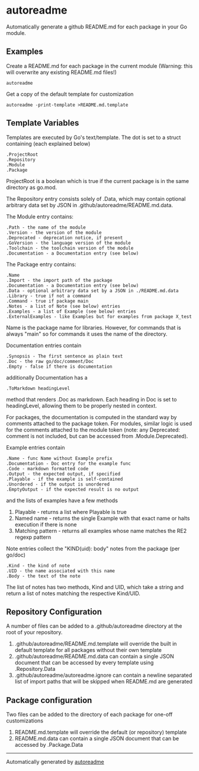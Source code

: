# autoreadme

Automatically generate a github README.md for each package in your Go module.

## Examples

Create a README.md for each package in the current module (Warning: this will overwrite any existing README.md files!)

	autoreadme

Get a copy of the default template for customization

	autoreadme -print-template >README.md.template

## Template Variables

Templates are executed by Go's text/template. The dot is set to a struct containing (each explained below)

	.ProjectRoot
	.Repository
	.Module
	.Package

ProjectRoot is a boolean which is true if the current package is in the same directory as go.mod.

The Repository entry consists solely of .Data, which may contain optional arbitrary data set by JSON in .github/autoreadme/README.md.data.

The Module entry contains:

	.Path - the name of the module
	.Version - the version of the module
	.Deprecated - deprecation notice, if present
	.GoVersion - the language version of the module
	.Toolchain - the toolchain version of the module
	.Documentation - a Documentation entry (see below)

The Package entry contains:

	.Name
	.Import - the import path of the package
	.Documentation - a Documentation entry (see below)
	.Data - optional arbitrary data set by a JSON in ./README.md.data
	.Library - true if not a command
	.Command - true if package main
	.Notes - a list of Note (see below) entries
	.Examples - a list of Example (see below) entries
	.ExternalExamples - like Examples but for examples from package X_test

Name is the package name for libraries. However, for commands that is always "main" so for commands it uses the name of the directory.

Documentation entries contain

	.Synopsis - The first sentence as plain text
	.Doc - the raw go/doc/comment/Doc
	.Empty - false if there is documentation

additionally Documentation has a

	.ToMarkdown headingLevel

method that renders .Doc as markdown. Each heading in Doc is set to headingLevel, allowing them to be properly nested in context.

For packages, the documentation is computed in the standard way by comments attached to the package token. For modules, similar logic is used for the comments attached to the module token (note: any Deprecated: comment is not included, but can be accessed from .Module.Deprecated).

Example entries contain

	.Name - func Name without Example prefix
	.Documentation - Doc entry for the example func
	.Code - markdown formatted code
	.Output - the expected output, if specified
	.Playable - if the example is self-contained
	.Unordered - if the output is unordered
	.EmptyOutput - if the expected result is no output

and the lists of examples have a few methods

 1. Playable - returns a list where Playable is true
 2. Named name - returns the single Example with that exact name or halts execution if there is none
 3. Matching pattern - returns all examples whose name matches the RE2 regexp pattern

Note entries collect the "KIND(uid): body" notes from the package (per go/doc)

	.Kind - the kind of note
	.UID - the name associated with this name
	.Body - the text of the note

The list of notes has two methods, Kind and UID, which take a string and return a list of notes matching the respective Kind/UID.

## Repository Configuration

A number of files can be added to a .github/autoreadme directory at the root of your repository.

 1. .github/autoreadme/README.md.template will override the built in default template for all packages without their own template
 2. .github/autoreadme/README.md.data can contain a single JSON document that can be accessed by every template using .Repository.Data
 3. .github/autoreadme/autoreadme.ignore can contain a newline separated list of import paths that will be skipped when README.md are generated

## Package configuration

Two files can be added to the directory of each package for one-off customizations

 1. README.md.template will override the default (or repository) template
 2. README.md.data can contain a single JSON document that can be accessed by .Package.Data


---
Automatically generated by [autoreadme](https://github.com/jimmyfrasche/autoreadme)
